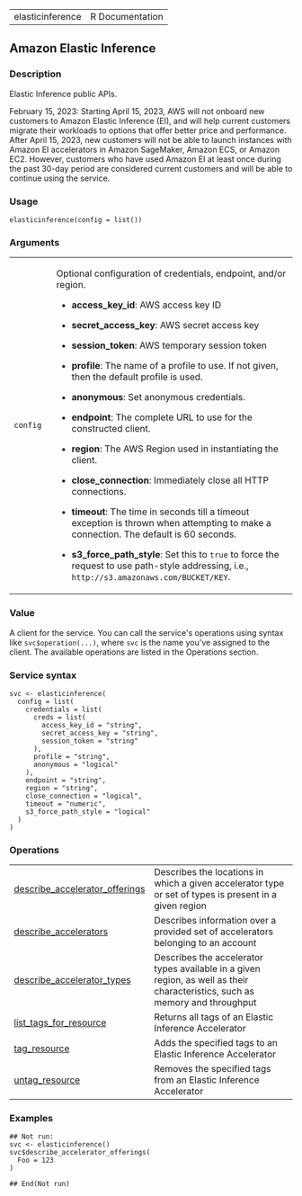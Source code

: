 <table style="width: 100%;">
<tbody>
<tr class="odd">
<td>elasticinference</td>
<td style="text-align: right;">R Documentation</td>
</tr>
</tbody>
</table>

## Amazon Elastic Inference

### Description

Elastic Inference public APIs.

February 15, 2023: Starting April 15, 2023, AWS will not onboard new
customers to Amazon Elastic Inference (EI), and will help current
customers migrate their workloads to options that offer better price and
performance. After April 15, 2023, new customers will not be able to
launch instances with Amazon EI accelerators in Amazon SageMaker, Amazon
ECS, or Amazon EC2. However, customers who have used Amazon EI at least
once during the past 30-day period are considered current customers and
will be able to continue using the service.

### Usage

    elasticinference(config = list())

### Arguments

<table>
<colgroup>
<col style="width: 15%" />
<col style="width: 85%" />
</colgroup>
<tbody>
<tr class="odd">
<td><code id="elasticinference_:_config">config</code></td>
<td><p>Optional configuration of credentials, endpoint, and/or
region.</p>
<ul>
<li><p><strong>access_key_id</strong>: AWS access key ID</p></li>
<li><p><strong>secret_access_key</strong>: AWS secret access
key</p></li>
<li><p><strong>session_token</strong>: AWS temporary session
token</p></li>
<li><p><strong>profile</strong>: The name of a profile to use. If not
given, then the default profile is used.</p></li>
<li><p><strong>anonymous</strong>: Set anonymous credentials.</p></li>
<li><p><strong>endpoint</strong>: The complete URL to use for the
constructed client.</p></li>
<li><p><strong>region</strong>: The AWS Region used in instantiating the
client.</p></li>
<li><p><strong>close_connection</strong>: Immediately close all HTTP
connections.</p></li>
<li><p><strong>timeout</strong>: The time in seconds till a timeout
exception is thrown when attempting to make a connection. The default is
60 seconds.</p></li>
<li><p><strong>s3_force_path_style</strong>: Set this to
<code>true</code> to force the request to use path-style addressing,
i.e., <code
style="white-space: pre;">⁠http://s3.amazonaws.com/BUCKET/KEY⁠</code>.</p></li>
</ul></td>
</tr>
</tbody>
</table>

### Value

A client for the service. You can call the service's operations using
syntax like `svc$operation(...)`, where `svc` is the name you've
assigned to the client. The available operations are listed in the
Operations section.

### Service syntax

    svc <- elasticinference(
      config = list(
        credentials = list(
          creds = list(
            access_key_id = "string",
            secret_access_key = "string",
            session_token = "string"
          ),
          profile = "string",
          anonymous = "logical"
        ),
        endpoint = "string",
        region = "string",
        close_connection = "logical",
        timeout = "numeric",
        s3_force_path_style = "logical"
      )
    )

### Operations

<table>
<tbody>
<tr class="odd">
<td style="text-align: left;"><a href="../elasticinference_describe_accelerator_offerings/"> describe_accelerator_offerings </a></td>
<td style="text-align: left;">Describes the locations in which a given
accelerator type or set of types is present in a given region</td>
</tr>
<tr class="even">
<td style="text-align: left;"><a href="../elasticinference_describe_accelerators/"> describe_accelerators </a></td>
<td style="text-align: left;">Describes information over a provided set
of accelerators belonging to an account</td>
</tr>
<tr class="odd">
<td style="text-align: left;"><a href="../elasticinference_describe_accelerator_types/"> describe_accelerator_types </a></td>
<td style="text-align: left;">Describes the accelerator types available
in a given region, as well as their characteristics, such as memory and
throughput</td>
</tr>
<tr class="even">
<td style="text-align: left;"><a href="../elasticinference_list_tags_for_resource/"> list_tags_for_resource </a></td>
<td style="text-align: left;">Returns all tags of an Elastic Inference
Accelerator</td>
</tr>
<tr class="odd">
<td style="text-align: left;"><a href="../elasticinference_tag_resource/"> tag_resource </a></td>
<td style="text-align: left;">Adds the specified tags to an Elastic
Inference Accelerator</td>
</tr>
<tr class="even">
<td style="text-align: left;"><a href="../elasticinference_untag_resource/"> untag_resource </a></td>
<td style="text-align: left;">Removes the specified tags from an Elastic
Inference Accelerator</td>
</tr>
</tbody>
</table>

### Examples

    ## Not run: 
    svc <- elasticinference()
    svc$describe_accelerator_offerings(
      Foo = 123
    )

    ## End(Not run)
